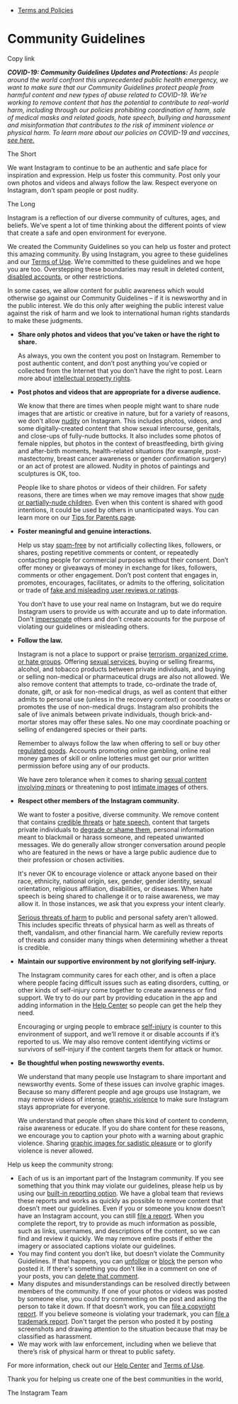 *   [Terms and Policies](https://help.instagram.com/1417489251945243/?helpref=breadcrumb)

Community Guidelines
====================

Copy link

_**COVID-19: Community Guidelines Updates and Protections:** As people around the world confront this unprecedented public health emergency, we want to make sure that our Community Guidelines protect people from harmful content and new types of abuse related to COVID-19. We’re working to remove content that has the potential to contribute to real-world harm, including through our policies prohibiting coordination of harm, sale of medical masks and related goods, hate speech, bullying and harassment and misinformation that contributes to the risk of imminent violence or physical harm. To learn more about our policies on COVID-19 and vaccines, [see here.](https://help.instagram.com/697825587576762?helpref=faq_content)_

The Short

We want Instagram to continue to be an authentic and safe place for inspiration and expression. Help us foster this community. Post only your own photos and videos and always follow the law. Respect everyone on Instagram, don’t spam people or post nudity.

The Long

Instagram is a reflection of our diverse community of cultures, ages, and beliefs. We’ve spent a lot of time thinking about the different points of view that create a safe and open environment for everyone.

We created the Community Guidelines so you can help us foster and protect this amazing community. By using Instagram, you agree to these guidelines and our [Terms of Use](https://www.instagram.com/legal/terms). We’re committed to these guidelines and we hope you are too. Overstepping these boundaries may result in deleted content, [disabled accounts](https://help.instagram.com/366993040048856?helpref=faq_content), or other restrictions.

In some cases, we allow content for public awareness which would otherwise go against our Community Guidelines – if it is newsworthy and in the public interest. We do this only after weighing the public interest value against the risk of harm and we look to international human rights standards to make these judgments.

*   **Share only photos and videos that you’ve taken or have the right to share.**
    
    As always, you own the content you post on Instagram. Remember to post authentic content, and don’t post anything you’ve copied or collected from the Internet that you don’t have the right to post. Learn more about [intellectual property rights](https://help.instagram.com/126382350847838?helpref=faq_content).
    
*   **Post photos and videos that are appropriate for a diverse audience.**
    
    We know that there are times when people might want to share nude images that are artistic or creative in nature, but for a variety of reasons, we don’t allow [nudity](https://l.instagram.com/?u=https%3A%2F%2Fwww.facebook.com%2Fcommunitystandards%2Fadult_nudity_sexual_activity&e=AT2hgwOobdGGREoFUdR1rjl1pce-JveyY_KFgJjB6AjR5SPy8JBN4Cm8j9CmcYdeeQybSa0OHVq-_9qDiZETpW0m-57tm1HlrfQmApYOPltJGRNwboYh7r44MUBJayumMsfqsmJK7S0gNh6Jr9tEKg) on Instagram. This includes photos, videos, and some digitally-created content that show sexual intercourse, genitals, and close-ups of fully-nude buttocks. It also includes some photos of female nipples, but photos in the context of breastfeeding, birth giving and after-birth moments, health-related situations (for example, post-mastectomy, breast cancer awareness or gender confirmation surgery) or an act of protest are allowed. Nudity in photos of paintings and sculptures is OK, too.
    
    People like to share photos or videos of their children. For safety reasons, there are times when we may remove images that show [nude or partially-nude children](https://l.instagram.com/?u=https%3A%2F%2Fwww.facebook.com%2Fcommunitystandards%2Fchild_nudity_sexual_exploitation&e=AT2hgwOobdGGREoFUdR1rjl1pce-JveyY_KFgJjB6AjR5SPy8JBN4Cm8j9CmcYdeeQybSa0OHVq-_9qDiZETpW0m-57tm1HlrfQmApYOPltJGRNwboYh7r44MUBJayumMsfqsmJK7S0gNh6Jr9tEKg). Even when this content is shared with good intentions, it could be used by others in unanticipated ways. You can learn more on our [Tips for Parents page](https://help.instagram.com/154475974694511/?helpref=faq_content).
    
*   **Foster meaningful and genuine interactions.**
    
    Help us stay [spam-free](https://l.instagram.com/?u=https%3A%2F%2Fwww.facebook.com%2Fcommunitystandards%2Fspam&e=AT2hgwOobdGGREoFUdR1rjl1pce-JveyY_KFgJjB6AjR5SPy8JBN4Cm8j9CmcYdeeQybSa0OHVq-_9qDiZETpW0m-57tm1HlrfQmApYOPltJGRNwboYh7r44MUBJayumMsfqsmJK7S0gNh6Jr9tEKg) by not artificially collecting likes, followers, or shares, posting repetitive comments or content, or repeatedly contacting people for commercial purposes without their consent. Don’t offer money or giveaways of money in exchange for likes, followers, comments or other engagement. Don’t post content that engages in, promotes, encourages, facilitates, or admits to the offering, solicitation or trade of [fake and misleading user reviews or ratings](https://l.instagram.com/?u=https%3A%2F%2Fwww.facebook.com%2Fcommunitystandards%2Ffraud_deception&e=AT2hgwOobdGGREoFUdR1rjl1pce-JveyY_KFgJjB6AjR5SPy8JBN4Cm8j9CmcYdeeQybSa0OHVq-_9qDiZETpW0m-57tm1HlrfQmApYOPltJGRNwboYh7r44MUBJayumMsfqsmJK7S0gNh6Jr9tEKg).
    
    You don’t have to use your real name on Instagram, but we do require Instagram users to provide us with accurate and up to date information. Don't [impersonate](https://l.instagram.com/?u=https%3A%2F%2Fwww.facebook.com%2Fcommunitystandards%2Fmisrepresentation&e=AT2hgwOobdGGREoFUdR1rjl1pce-JveyY_KFgJjB6AjR5SPy8JBN4Cm8j9CmcYdeeQybSa0OHVq-_9qDiZETpW0m-57tm1HlrfQmApYOPltJGRNwboYh7r44MUBJayumMsfqsmJK7S0gNh6Jr9tEKg) others and don't create accounts for the purpose of violating our guidelines or misleading others.
    
*   **Follow the law.**
    
    Instagram is not a place to support or praise [terrorism, organized crime, or hate groups](https://l.instagram.com/?u=https%3A%2F%2Fwww.facebook.com%2Fcommunitystandards%2Fdangerous_individuals_organizations&e=AT2hgwOobdGGREoFUdR1rjl1pce-JveyY_KFgJjB6AjR5SPy8JBN4Cm8j9CmcYdeeQybSa0OHVq-_9qDiZETpW0m-57tm1HlrfQmApYOPltJGRNwboYh7r44MUBJayumMsfqsmJK7S0gNh6Jr9tEKg). Offering [sexual services](https://l.instagram.com/?u=https%3A%2F%2Fwww.facebook.com%2Fcommunitystandards%2Fsexual_solicitation&e=AT2hgwOobdGGREoFUdR1rjl1pce-JveyY_KFgJjB6AjR5SPy8JBN4Cm8j9CmcYdeeQybSa0OHVq-_9qDiZETpW0m-57tm1HlrfQmApYOPltJGRNwboYh7r44MUBJayumMsfqsmJK7S0gNh6Jr9tEKg), buying or selling firearms, alcohol, and tobacco products between private individuals, and buying or selling non-medical or pharmaceutical drugs are also not allowed. We also remove content that attempts to trade, co-ordinate the trade of, donate, gift, or ask for non-medical drugs, as well as content that either admits to personal use (unless in the recovery context) or coordinates or promotes the use of non-medical drugs. Instagram also prohibits the sale of live animals between private individuals, though brick-and-mortar stores may offer these sales. No one may coordinate poaching or selling of endangered species or their parts.
    
    Remember to always follow the law when offering to sell or buy other [regulated goods](https://l.instagram.com/?u=https%3A%2F%2Fwww.facebook.com%2Fcommunitystandards%2Fregulated_goods&e=AT2hgwOobdGGREoFUdR1rjl1pce-JveyY_KFgJjB6AjR5SPy8JBN4Cm8j9CmcYdeeQybSa0OHVq-_9qDiZETpW0m-57tm1HlrfQmApYOPltJGRNwboYh7r44MUBJayumMsfqsmJK7S0gNh6Jr9tEKg). Accounts promoting online gambling, online real money games of skill or online lotteries must get our prior written permission before using any of our products.
    
    We have zero tolerance when it comes to sharing [sexual content involving minors](https://l.instagram.com/?u=https%3A%2F%2Fwww.facebook.com%2Fcommunitystandards%2Fchild_nudity_sexual_exploitation&e=AT2hgwOobdGGREoFUdR1rjl1pce-JveyY_KFgJjB6AjR5SPy8JBN4Cm8j9CmcYdeeQybSa0OHVq-_9qDiZETpW0m-57tm1HlrfQmApYOPltJGRNwboYh7r44MUBJayumMsfqsmJK7S0gNh6Jr9tEKg) or threatening to post [intimate images](https://l.instagram.com/?u=https%3A%2F%2Fwww.facebook.com%2Fcommunitystandards%2Fsexual_exploitation_adults&e=AT2hgwOobdGGREoFUdR1rjl1pce-JveyY_KFgJjB6AjR5SPy8JBN4Cm8j9CmcYdeeQybSa0OHVq-_9qDiZETpW0m-57tm1HlrfQmApYOPltJGRNwboYh7r44MUBJayumMsfqsmJK7S0gNh6Jr9tEKg) of others.
    
*   **Respect other members of the Instagram community.**
    
    We want to foster a positive, diverse community. We remove content that contains [credible threats](https://l.instagram.com/?u=https%3A%2F%2Fwww.facebook.com%2Fcommunitystandards%2Fcredible_violence&e=AT2hgwOobdGGREoFUdR1rjl1pce-JveyY_KFgJjB6AjR5SPy8JBN4Cm8j9CmcYdeeQybSa0OHVq-_9qDiZETpW0m-57tm1HlrfQmApYOPltJGRNwboYh7r44MUBJayumMsfqsmJK7S0gNh6Jr9tEKg) or [hate speech](https://l.instagram.com/?u=https%3A%2F%2Fwww.facebook.com%2Fcommunitystandards%2Fhate_speech&e=AT2hgwOobdGGREoFUdR1rjl1pce-JveyY_KFgJjB6AjR5SPy8JBN4Cm8j9CmcYdeeQybSa0OHVq-_9qDiZETpW0m-57tm1HlrfQmApYOPltJGRNwboYh7r44MUBJayumMsfqsmJK7S0gNh6Jr9tEKg), content that targets private individuals to [degrade or shame them](https://l.instagram.com/?u=https%3A%2F%2Fwww.facebook.com%2Fcommunitystandards%2Fbullying&e=AT2hgwOobdGGREoFUdR1rjl1pce-JveyY_KFgJjB6AjR5SPy8JBN4Cm8j9CmcYdeeQybSa0OHVq-_9qDiZETpW0m-57tm1HlrfQmApYOPltJGRNwboYh7r44MUBJayumMsfqsmJK7S0gNh6Jr9tEKg), personal information meant to blackmail or harass someone, and repeated unwanted messages. We do generally allow stronger conversation around people who are featured in the news or have a large public audience due to their profession or chosen activities.
    
    It's never OK to encourage violence or attack anyone based on their race, ethnicity, national origin, sex, gender, gender identity, sexual orientation, religious affiliation, disabilities, or diseases. When hate speech is being shared to challenge it or to raise awareness, we may allow it. In those instances, we ask that you express your intent clearly.
    
    [Serious threats of harm](https://l.instagram.com/?u=https%3A%2F%2Fwww.facebook.com%2Fcommunitystandards%2Fcredible_violence&e=AT2hgwOobdGGREoFUdR1rjl1pce-JveyY_KFgJjB6AjR5SPy8JBN4Cm8j9CmcYdeeQybSa0OHVq-_9qDiZETpW0m-57tm1HlrfQmApYOPltJGRNwboYh7r44MUBJayumMsfqsmJK7S0gNh6Jr9tEKg) to public and personal safety aren't allowed. This includes specific threats of physical harm as well as threats of theft, vandalism, and other financial harm. We carefully review reports of threats and consider many things when determining whether a threat is credible.
    
*   **Maintain our supportive environment by not glorifying self-injury.**
    
    The Instagram community cares for each other, and is often a place where people facing difficult issues such as eating disorders, cutting, or other kinds of self-injury come together to create awareness or find support. We try to do our part by providing education in the app and adding information in the [Help Center](https://help.instagram.com/) so people can get the help they need.
    
    Encouraging or urging people to embrace [self-injury](https://l.instagram.com/?u=https%3A%2F%2Fwww.facebook.com%2Fcommunitystandards%2Fsuicide_self_injury_violence&e=AT2hgwOobdGGREoFUdR1rjl1pce-JveyY_KFgJjB6AjR5SPy8JBN4Cm8j9CmcYdeeQybSa0OHVq-_9qDiZETpW0m-57tm1HlrfQmApYOPltJGRNwboYh7r44MUBJayumMsfqsmJK7S0gNh6Jr9tEKg) is counter to this environment of support, and we’ll remove it or disable accounts if it’s reported to us. We may also remove content identifying victims or survivors of self-injury if the content targets them for attack or humor.
    
*   **Be thoughtful when posting newsworthy events.**
    
    We understand that many people use Instagram to share important and newsworthy events. Some of these issues can involve graphic images. Because so many different people and age groups use Instagram, we may remove videos of intense, [graphic violence](https://l.instagram.com/?u=https%3A%2F%2Fwww.facebook.com%2Fcommunitystandards%2Fgraphic_violence&e=AT2hgwOobdGGREoFUdR1rjl1pce-JveyY_KFgJjB6AjR5SPy8JBN4Cm8j9CmcYdeeQybSa0OHVq-_9qDiZETpW0m-57tm1HlrfQmApYOPltJGRNwboYh7r44MUBJayumMsfqsmJK7S0gNh6Jr9tEKg) to make sure Instagram stays appropriate for everyone.
    
    We understand that people often share this kind of content to condemn, raise awareness or educate. If you do share content for these reasons, we encourage you to caption your photo with a warning about graphic violence. Sharing [graphic images for sadistic pleasure](https://l.instagram.com/?u=https%3A%2F%2Fwww.facebook.com%2Fcommunitystandards%2Fcruel_insensitive&e=AT2hgwOobdGGREoFUdR1rjl1pce-JveyY_KFgJjB6AjR5SPy8JBN4Cm8j9CmcYdeeQybSa0OHVq-_9qDiZETpW0m-57tm1HlrfQmApYOPltJGRNwboYh7r44MUBJayumMsfqsmJK7S0gNh6Jr9tEKg) or to glorify violence is never allowed.
    

Help us keep the community strong:

*   Each of us is an important part of the Instagram community. If you see something that you think may violate our guidelines, please help us by using our [built-in reporting option](https://help.instagram.com/165828726894770?helpref=faq_content). We have a global team that reviews these reports and works as quickly as possible to remove content that doesn’t meet our guidelines. Even if you or someone you know doesn’t have an Instagram account, you can still [file a report](https://help.instagram.com/contact/383679321740945). When you complete the report, try to provide as much information as possible, such as links, usernames, and descriptions of the content, so we can find and review it quickly. We may remove entire posts if either the imagery or associated captions violate our guidelines.
*   You may find content you don’t like, but doesn’t violate the Community Guidelines. If that happens, you can [unfollow](https://help.instagram.com/286340048138725?helpref=faq_content) or [block](https://help.instagram.com/426700567389543/?helpref=faq_content) the person who posted it. If there's something you don't like in a comment on one of your posts, you can [delete that comment](https://help.instagram.com/289098941190483?helpref=faq_content).
*   Many disputes and misunderstandings can be resolved directly between members of the community. If one of your photos or videos was posted by someone else, you could try commenting on the post and asking the person to take it down. If that doesn’t work, you can [file a copyright report](https://help.instagram.com/126382350847838?helpref=faq_content). If you believe someone is violating your trademark, you can [file a trademark report](https://help.instagram.com/222826637847963?helpref=faq_content). Don't target the person who posted it by posting screenshots and drawing attention to the situation because that may be classified as harassment.
*   We may work with law enforcement, including when we believe that there’s risk of physical harm or threat to public safety.

For more information, check out our [Help Center](https://help.instagram.com/) and [Terms of Use](https://l.instagram.com/?u=http%3A%2F%2Finstagram.com%2Flegal%2Fterms%2F%23&e=AT2hgwOobdGGREoFUdR1rjl1pce-JveyY_KFgJjB6AjR5SPy8JBN4Cm8j9CmcYdeeQybSa0OHVq-_9qDiZETpW0m-57tm1HlrfQmApYOPltJGRNwboYh7r44MUBJayumMsfqsmJK7S0gNh6Jr9tEKg).

Thank you for helping us create one of the best communities in the world,

The Instagram Team